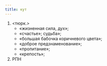 ```yaml
---
title: кут
---
```


1. <тюрк.>
    * «жизненная сила, дух»;
    * «счастье»; судьба»;
    * «большая бабочка коричневого цвета»;
    * «доброе предзнаменование»;
    * «пропитание»;
    * «крепость»;
2. РПН
